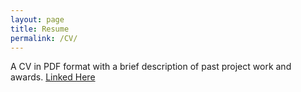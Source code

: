```yaml
---
layout: page
title: Resume
permalink: /CV/
---
```


A CV in PDF format with a brief description of past project work and awards. [Linked Here]({{site.baseurl}}/assets/docs/resume/CV_ishank_juneja.pdf)



